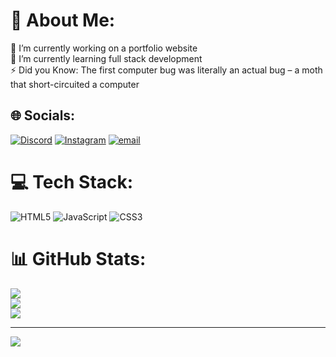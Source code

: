 # 💫 About Me:
🔭 I’m currently working on a portfolio website<br>🌱 I’m currently learning full stack development<br>⚡ Did you Know: The first computer bug was literally an actual bug – a moth that short-circuited a computer


## 🌐 Socials:
[![Discord](https://img.shields.io/badge/Discord-%237289DA.svg?logo=discord&logoColor=white)](https://discord.gg/nq.sameer) [![Instagram](https://img.shields.io/badge/Instagram-%23E4405F.svg?logo=Instagram&logoColor=white)](https://instagram.com/st3ym) [![email](https://img.shields.io/badge/Email-D14836?logo=gmail&logoColor=white)](mailto:sameerkj79@gmail.com) 

# 💻 Tech Stack:
![HTML5](https://img.shields.io/badge/html5-%23E34F26.svg?style=for-the-badge&logo=html5&logoColor=white) ![JavaScript](https://img.shields.io/badge/javascript-%23323330.svg?style=for-the-badge&logo=javascript&logoColor=%23F7DF1E) ![CSS3](https://img.shields.io/badge/css3-%231572B6.svg?style=for-the-badge&logo=css3&logoColor=white)
# 📊 GitHub Stats:
![](https://github-readme-stats.vercel.app/api?username=0x-Kxrsed&theme=dark&hide_border=false&include_all_commits=false&count_private=false)<br/>
![](https://nirzak-streak-stats.vercel.app/?user=0x-Kxrsed&theme=dark&hide_border=false)<br/>
![](https://github-readme-stats.vercel.app/api/top-langs/?username=0x-Kxrsed&theme=dark&hide_border=false&include_all_commits=false&count_private=false&layout=compact)

---
[![](https://visitcount.itsvg.in/api?id=0x-Kxrsed&icon=0&color=0)](https://visitcount.itsvg.in)

<!-- Proudly created with GPRM ( https://gprm.itsvg.in ) -->
